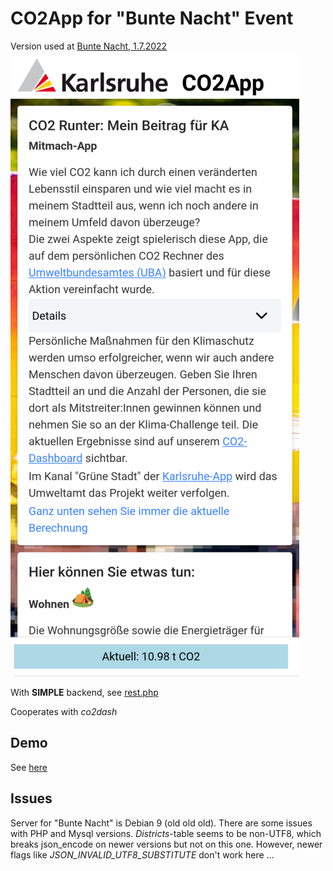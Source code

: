 # CO2App for "Bunte Nacht" Event

Version used at [Bunte Nacht, 1.7.2022](https://ok-lab-karlsruhe.de/projekte/bunte-nacht/)
![](co2app.png)

With **SIMPLE** backend, see [rest.php](public/rest.php)

Cooperates with *co2dash*

## Demo
See [here](https://co2app.ok-lab-karlsruhe.de/)

## Issues
Server for "Bunte Nacht" is Debian 9 (old old old). There are some issues with PHP and Mysql versions.
*Districts*-table seems to be non-UTF8, which breaks json_encode on newer versions but not on this one.
 However, newer flags like *JSON_INVALID_UTF8_SUBSTITUTE* don't work here ...

